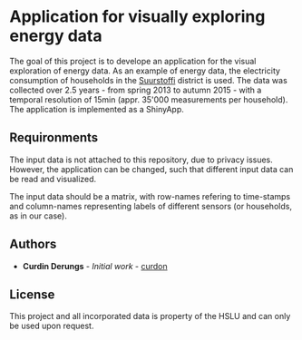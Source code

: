# Application for visually exploring energy data
The goal of this project is to develope an application for the visual exploration of energy data. As an example of energy data, the electricity consumption of households in the [Suurstoffi](https://www.suurstoffi.ch/) district is used. The data was collected over 2.5 years - from spring 2013 to autumn 2015 - with a temporal resolution of 15min (appr. 35'000 measurements per household). The application is implemented as a ShinyApp.

## Requironments
The input data is not attached to this repository, due to privacy issues. However, the application can be changed, such that different input data can be read and visualized.

The input data should be a matrix, with row-names refering to time-stamps and column-names representing labels of different sensors (or households, as in our case).

## Authors
* **Curdin Derungs** - *Initial work* - [curdon](https://github.com/curdon)

## License
This project and all incorporated data is property of the HSLU and can only be used upon request.

